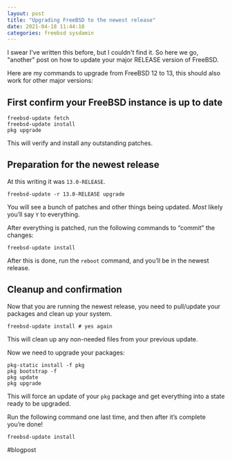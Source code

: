 ```yaml
---
layout: post
title: "Upgrading FreeBSD to the newest release"
date: 2021-04-18 11:44:18
categories: freebsd sysdamin
---
```


I swear I've written this before, but I couldn't find it. So here we go, "another"
post on how to update your major RELEASE version of FreeBSD.

Here are my commands to upgrade from FreeBSD 12 to 13, this should also work for other major versions:

## First confirm your FreeBSD instance is up to date

```
freebsd-update fetch
freebsd-update install
pkg upgrade
```

This will verify and install any outstanding patches.

## Preparation for the newest release
At this writing it was `13.0-RELEASE`.

```
freebsd-update -r 13.0-RELEASE upgrade
```
You will see a bunch of patches and other things being updated. _Most_ likely you’ll
say `Y` to everything.

After everything is patched, run the following commands to “commit” the changes:

```
freebsd-update install
```

After this is done, run the `reboot` command, and you’ll be in the newest release.
## Cleanup and confirmation
Now that you are running the newest release, you need to pull/update your packages and clean up your system.

```
freebsd-update install # yes again
```

This will clean up any non-needed files from your previous update.

Now we need to upgrade your packages:

```
pkg-static install -f pkg
pkg bootstrap -f
pkg update
pkg upgrade
```

This will force an update of your `pkg` package and get everything into a state ready to be upgraded.

Run the following command one last time, and then after it’s complete you’re done!

```
freebsd-update install
```

#blogpost
